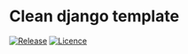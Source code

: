 Clean django template
=====================

[![Release](https://img.shields.io/github/release/Flaiers/django-template.svg)](https://github.com/Flaiers/django-template/releases/latest)
[![Licence](https://img.shields.io/github/license/Flaiers/django-template)](https://github.com/Flaiers/django-template/blob/master/LICENSE)
